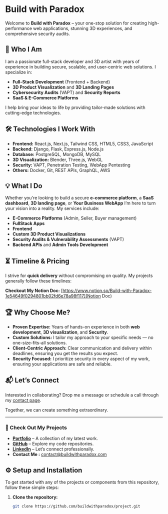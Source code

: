 # Build with Paradox

Welcome to **Build with Paradox** – your one-stop solution for creating high-performance web applications, stunning 3D experiences, and comprehensive security audits.

## 🚀 Who I Am

I am a passionate full-stack developer and 3D artist with years of experience in building secure, scalable, and user-centric web solutions. I specialize in:

- **Full-Stack Development** (Frontend + Backend)
- **3D Product Visualization** and **3D Landing Pages**
- **Cybersecurity Audits** (VAPT) and **Security Reports**
- **SaaS & E-Commerce Platforms**

I help bring your ideas to life by providing tailor-made solutions with cutting-edge technologies.

## 🛠️ Technologies I Work With

- **Frontend:** React.js, Next.js, Tailwind CSS, HTML5, CSS3, JavaScript
- **Backend:** Django, Flask, Express.js, Node.js
- **Database:** PostgreSQL, MongoDB, MySQL
- **3D Visualization:** Blender, Three.js, WebGL
- **Security:** VAPT, Penetration Testing, WebApp Pentesting
- **Others:** Docker, Git, REST APIs, GraphQL, AWS

## 💡 What I Do

Whether you're looking to build a secure **e-commerce platform**, a **SaaS dashboard**, **3D landing page**, or **Your Business WebApp** I’m here to turn your vision into a reality. My services include:

- **E-Commerce Platforms** (Admin, Seller, Buyer management)
- **FullStack Apps**
- **Frontend**
- **Custom 3D Product Visualizations**
- **Security Audits & Vulnerability Assessments** (VAPT)
- **Backend APIs** and **Admin Tools Development**

## ⏳ Timeline & Pricing

I strive for **quick delivery** without compromising on quality. My projects generally follow these timelines:

**Checkout My Notion Doc:** [https://www.notion.so/Build-with-Paradox-1e54649f0294801bb02fd6e78a98f117](Notion Doc)

## 🏆 Why Choose Me?

- **Proven Expertise:** Years of hands-on experience in both **web development**, **3D visualization**, and **Security**.
- **Custom Solutions:** I tailor my approach to your specific needs — no one-size-fits-all solutions.
- **Client-Centric Approach:** Clear communication and delivery within deadlines, ensuring you get the results you expect.
- **Security Focused:** I prioritize security in every aspect of my work, ensuring your applications are safe and reliable.

## 📬 Let’s Connect

Interested in collaborating? Drop me a message or schedule a call through my [contact page](mailto:hi@buildwithparadox.com).

Together, we can create something extraordinary.

---

### 🔗 Check Out My Projects

- **[Portfolio](https://www.buildwithparadox.com)** – A collection of my latest work.
- **[GitHub](https://github.com/build-with-paradox)** – Explore my code repositories.
- **[LinkedIn](https://www.linkedin.com/in/buildwithparadox)** – Let’s connect professionally.
- **Contact Me :** [contact@buildwithparadox.com](contact@buildwithparadox.com)

## ⚙️ Setup and Installation

To get started with any of the projects or components from this repository, follow these simple steps:

1. **Clone the repository:**
   ```bash
   git clone https://github.com/buildwithparadox/project.git
